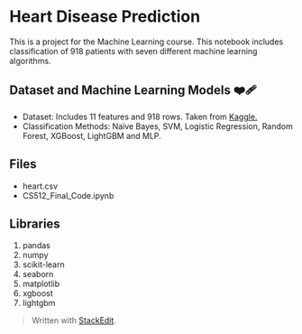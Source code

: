 ﻿

# Heart Disease Prediction

This is a project for the Machine Learning course. This notebook includes classification of 918 patients with seven different machine learning algorithms.

## Dataset and Machine Learning Models :mending_heart:

-   Dataset: Includes 11 features and 918 rows. Taken from [Kaggle.](https://www.kaggle.com/fedesoriano/heart-failure-prediction)
-   Classification Methods: Naïve Bayes, SVM, Logistic Regression, Random Forest, XGBoost, LightGBM and MLP.

## Files
-   heart.csv 
-   CS512_Final_Code.ipynb 

## Libraries

 1. pandas
 2. numpy
 3. scikit-learn
 4. seaborn 
 5. matplotlib 
 6. xgboost  
 7. lightgbm

> Written with [StackEdit](https://stackedit.io/).
